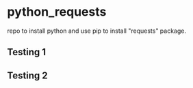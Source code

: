 # python_requests

repo to install python and use pip to install "requests" package.

## Testing 1
## Testing 2
